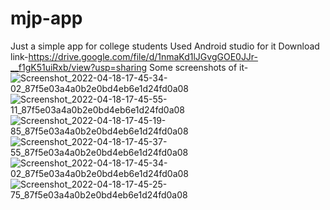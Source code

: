 # mjp-app
Just a simple app for college students
Used Android studio for it
Download link-https://drive.google.com/file/d/1nmaKd1lJGvgGOE0JJr-__f1gK51uiRxb/view?usp=sharing
  Some screenshots of it-
 ![Screenshot_2022-04-18-17-45-34-02_87f5e03a4a0b2e0bd4eb6e1d24fd0a08](https://user-images.githubusercontent.com/51284717/163807089-6e04fae0-da9e-4e5c-ad48-7a59b234f00c.jpg)
![Screenshot_2022-04-18-17-45-55-11_87f5e03a4a0b2e0bd4eb6e1d24fd0a08](https://user-images.githubusercontent.com/51284717/163807124-ec2a766a-858d-49f1-a3a1-006155df53e3.jpg)
![Screenshot_2022-04-18-17-45-19-85_87f5e03a4a0b2e0bd4eb6e1d24fd0a08](https://user-images.githubusercontent.com/51284717/163807138-5b3292f9-43ed-4ca0-8311-77c9bd0cbf9b.jpg)
![Screenshot_2022-04-18-17-45-37-55_87f5e03a4a0b2e0bd4eb6e1d24fd0a08](https://user-images.githubusercontent.com/51284717/163807155-7b4b3c22-b930-4deb-93bf-9070c33adcc3.jpg)
![Screenshot_2022-04-18-17-45-34-02_87f5e03a4a0b2e0bd4eb6e1d24fd0a08](https://user-images.githubusercontent.com/51284717/163807171-044a6674-7c47-41e7-8df9-4bcd50e4124a.jpg)
![Screenshot_2022-04-18-17-45-25-75_87f5e03a4a0b2e0bd4eb6e1d24fd0a08](https://user-images.githubusercontent.com/51284717/163807282-919d6444-f53c-42d7-b5e8-eed42b26124e.jpg)

  
